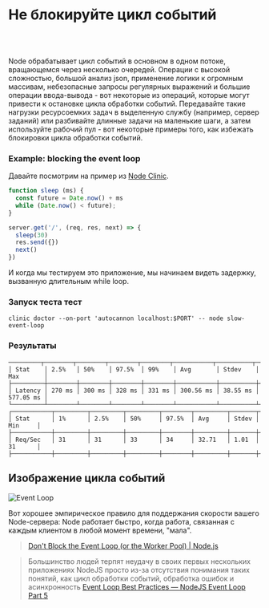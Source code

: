 # Не блокируйте цикл событий

<br/><br/>

Node обрабатывает цикл событий в основном в одном потоке, вращающемся через несколько очередей. Операции с высокой сложностью, большой анализ json, применение логики к огромным массивам, небезопасные запросы регулярных выражений и большие операции ввода-вывода - вот некоторые из операций, которые могут привести к остановке цикла обработки событий. Передавайте такие нагрузки ресурсоемких задач в выделенную службу (например, сервер заданий) или разбивайте длинные задачи на маленькие шаги, а затем используйте рабочий пул - вот некоторые примеры того, как избежать блокировки цикла обработки событий.

### Example: blocking the event loop
Давайте посмотрим на пример из [Node Clinic](https://clinicjs.org/documentation/doctor/05-fixing-event-loop-problem).
```javascript
function sleep (ms) {
  const future = Date.now() + ms
  while (Date.now() < future);
}

server.get('/', (req, res, next) => {
  sleep(30)
  res.send({})
  next()
})
```

И когда мы тестируем это приложение, мы начинаем видеть задержку, вызванную длительным
while loop.

### Запуск теста тест
`clinic doctor --on-port 'autocannon localhost:$PORT' -- node slow-event-loop`

### Результаты

```
─────────┬────────┬────────┬────────┬────────┬───────────┬──────────┬───────────┐
│ Stat    │ 2.5%   │ 50%    │ 97.5%  │ 99%    │ Avg       │ Stdev    │ Max       │
├─────────┼────────┼────────┼────────┼────────┼───────────┼──────────┼───────────┤
│ Latency │ 270 ms │ 300 ms │ 328 ms │ 331 ms │ 300.56 ms │ 38.55 ms │ 577.05 ms │
└─────────┴────────┴────────┴────────┴────────┴───────────┴──────────┴───────────┘
┌───────────┬─────────┬─────────┬─────────┬────────┬─────────┬───────┬─────────┐
│ Stat      │ 1%      │ 2.5%    │ 50%     │ 97.5%  │ Avg     │ Stdev │ Min     │
├───────────┼─────────┼─────────┼─────────┼────────┼─────────┼───────┼─────────┤
│ Req/Sec   │ 31      │ 31      │ 33      │ 34     │ 32.71   │ 1.01  │ 31      │
├───────────┼─────────┼─────────┼─────────┼────────┼─────────┼───────┼─────────┤
```

## Изображение цикла событий
![Event Loop](./assets/images/event-loop.png)

Вот хорошее эмпирическое правило для поддержания скорости вашего Node-сервера: Node работает быстро, когда работа, связанная с каждым клиентом в любой момент времени, "мала".
>[Don't Block the Event Loop (or the Worker Pool) | Node.js](https://nodejs.org/en/docs/guides/dont-block-the-event-loop/)

> Большинство людей терпят неудачу в своих первых нескольких приложениях NodeJS просто из-за отсутствия понимания таких понятий, как цикл обработки событий, обработка ошибок и асинхронность
[Event Loop Best Practices — NodeJS Event Loop Part 5](https://jsblog.insiderattack.net/event-loop-best-practices-nodejs-event-loop-part-5-e29b2b50bfe2)
